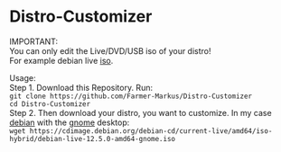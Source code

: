 # Distro-Customizer

IMPORTANT: <br />
You can only edit the Live/DVD/USB iso of your distro! <br />
For example debian live [iso](https://cdimage.debian.org/debian-cd/current-live/amd64/iso-hybrid/). <br />

Usage: <br />
     Step 1. Download this Repository. Run: <br />
     `git clone https://github.com/Farmer-Markus/Distro-Customizer` <br />
     `cd Distro-Customizer`  <br />
     Step 2. Then download your distro, you want to customize. In my case [debian](https://www.debian.org/) with the [gnome](https://www.gnome.org/) desktop:  <br />
     `wget https://cdimage.debian.org/debian-cd/current-live/amd64/iso-hybrid/debian-live-12.5.0-amd64-gnome.iso`  <br />
     
